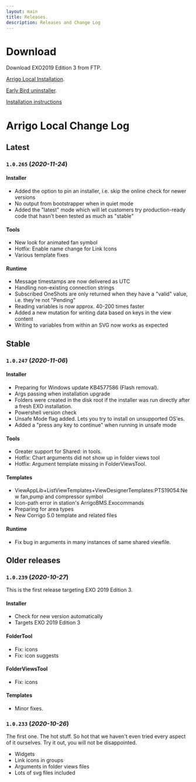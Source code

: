 ```yaml
---
layout: main
title: Releases.
description: Releases and Change Log
---
```

# Download

Download EXO2019 Edition 3 from FTP.

[Arrigo Local Installation](https://arrigo.blob.core.windows.net/arrigo/ArrigoLocalInstaller.exe).

[Early Bird uninstaller](https://arrigo.blob.core.windows.net/arrigo/ArrigoEarlybirdUninstaller-1.0.19.exe).

[Installation instructions](./prereq.html)

# Arrigo Local Change Log

## Latest

### `1.0.265` (*2020-11-24*)

#### Installer

- Added the option to pin an installer, i.e. skip the online check for newer versions
- No output from bootstrapper when in quiet mode
- Added the "latest" mode which will let customers try production-ready code that hasn't been tested as much as "stable"

#### Tools
- New look for animated fan symbol
- Hotfix: Enable name change for Link Icons
- Various template fixes


#### Runtime
- Message timestamps are now delivered as UTC
- Handling non-existing connection strings
- Subscribed OneShots are only returned when they have a "valid" value, i.e. they're not "Pending"
- Reading variables is now approx. 40-200 times faster
- Added a new mutation for writing data based on keys in the view content
- Writing to variables from within an SVG now works as expected


## Stable
### `1.0.247` (*2020-11-06*)

#### Installer

- Preparing for Windows update KB4577586 (Flash removal). 
- Args passing when installation upgrade
- Folders were created in the disk root if the installer was run directly after a fresh EXO installation.
- Powershell version check
- Unsafe Mode flag added. Lets you try to install on unsupported OS'es. 
- Added a "press any key to continue" when running in unsafe mode

#### Tools
- Greater support for Shared: in tools. 
- Hotfix: Chart arguments did not show up in folder views tool
- Hotfix: Argument template missing in FolderViewsTool.

#### Templates
- ViewAppLib+ListViewTemplates+ViewDesignerTemplates:PTS19054:New fan,pump and compressor symbol
- Icon-path error in station's ArrigoBMS.Exocommands
- Preparing for area types
- New Corrigo 5.0 template and related files


#### Runtime
- Fix bug in arguments in many instances of same shared viewfile. 

## Older releases

### `1.0.239` (*2020-10-27*)
This is the first release targeting EXO 2019 Edition 3. 

#### Installer 
- Check for new version automatically
- Targets EXO 2019 Edition 3

#### FolderTool
- Fix: icons
- Fix: icon suggests

#### FolderViewsTool
- Fix: icons

#### Templates
- Minor fixes.

### `1.0.233` (*2020-10-26*)
The first one. The hot stuff. So hot that we haven't even tried every aspect of it ourselves. Try it out, you will not be disappointed.
- Widgets
- Link icons in groups
- Arguments in folder views files
- Lots of svg files included
